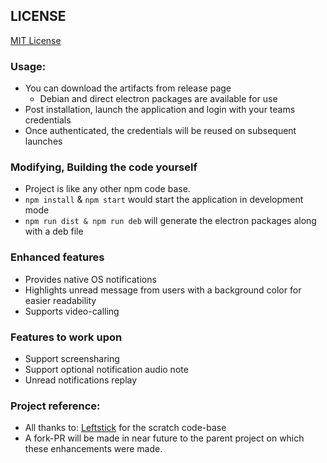 ## LICENSE ##
[MIT License](https://raw.githubusercontent.com/sudhirnakka/teams-ubuntu-enhanced/master/LICENSE)

### Usage:
* You can download the artifacts from release page
    * Debian and direct electron packages are available for use
* Post installation, launch the application and login with your teams credentials
* Once authenticated, the credentials will be reused on subsequent launches

### Modifying, Building the code yourself
* Project is like any other npm code base.
* ``npm install`` & ``npm start`` would start the application in development mode
* ``npm run dist & npm run deb`` will generate the electron packages along with a deb file

### Enhanced features
* Provides native OS notifications
* Highlights unread message from users with a background color for easier readability
* Supports video-calling

### Features to work upon
* Support screensharing
* Support optional notification audio note
* Unread notifications replay


### Project reference:
* All thanks to: [Leftstick](https://github.com/leftstick/teams-ubuntu) for the scratch code-base
* A fork-PR will be made in near future to the parent project on which these enhancements were made.